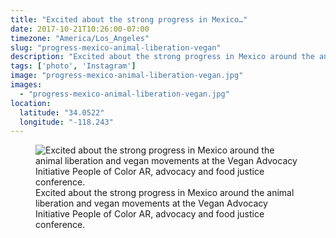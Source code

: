 ```yaml
---
title: "Excited about the strong progress in Mexico…"
date: 2017-10-21T10:26:00-07:00
timezone: "America/Los_Angeles"
slug: "progress-mexico-animal-liberation-vegan"
description: "Excited about the strong progress in Mexico around the animal liberation and vegan movements at the Vegan Advocacy Initiative People of Color AR, advocacy and food justice conference."
tags: ['photo', 'Instagram']
image: "progress-mexico-animal-liberation-vegan.jpg"
images:
  - "progress-mexico-animal-liberation-vegan.jpg"
location:
  latitude: "34.0522"
  longitude: "-118.243"
---
```

<figure>
  <img src="/media/progress-mexico-animal-liberation-vegan/progress-mexico-animal-liberation-vegan.jpg" alt="Excited about the strong progress in Mexico around the animal liberation and vegan movements at the Vegan Advocacy Initiative People of Color AR, advocacy and food justice conference.">
  <figcaption>Excited about the strong progress in Mexico around the animal liberation and vegan movements at the Vegan Advocacy Initiative People of Color AR, advocacy and food justice conference.</figcaption>
</figure>